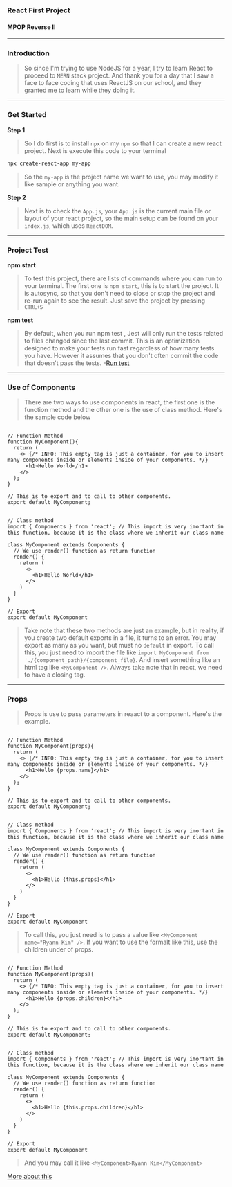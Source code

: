 ### React First Project
#### MPOP Reverse II
---
### Introduction
> So since I'm trying to use NodeJS for a year, I try to learn React to proceed to `MERN` stack project. And thank you for a day that I saw a face to face coding that uses ReactJS on our school, and they granted me to learn while they doing it.

---
### Get Started
**Step 1**
> So I do first is to install `npx` on my `npm` so that I can create a new react project. Next is execute this code to your terminal
```Bash
npx create-react-app my-app
```
> So the `my-app` is the project name we want to use, you may modify it like sample or anything you want.

**Step 2**
> Next is to check the `App.js`, your `App.js` is the current main file or layout of your react project, so the main setup can be found on  your `index.js`, which uses `ReactDOM`.


---
### Project Test
**npm start**
> To test this project, there are lists of commands where you can run to your terminal. The first one is `npm start`, this is to start the project. It is autosync, so that you don't need to close or stop the project and re-run again to see the result. Just save the project by pressing `CTRL+S`

**npm test**
> By default, when you run npm test , Jest will only run the tests related to files changed since the last commit. This is an optimization designed to make your tests run fast regardless of how many tests you have. However it assumes that you don't often commit the code that doesn't pass the tests. -[Run test](https://create-react-app.dev/docs/running-tests/#:~:text=By%20default%2C%20when%20you%20run,doesn't%20pass%20the%20tests.)

---
### Use of Components
> There are two ways to use components in react, the first one is the function method and the other one is the use of class method. Here's the sample code below
```nodejs

// Function Method
function MyComponent(){
  return (
    <> {/* INFO: This empty tag is just a container, for you to insert many components inside or elements inside of your components. */}
      <h1>Hello World</h1>
    </>
  );
}

// This is to export and to call to other components.
export default MyComponent;


// Class method
import { Components } from 'react'; // This import is very imortant in this function, because it is the class where we inherit our class name

class MyComponent extends Components {
  // We use render() function as return function
  render() {
    return (
      <>
        <h1>Hello World</h1>
      </>
    )
  }
}

// Export
export default MyComponent

```

> Take note that these two methods are just an example, but in reality, if you create two default exports in a file, it turns to an error. You may export as many as you want, but must no `default` in export.
To call this, you just need to import the file like `import MyComponent from './{component_path}/{component_file}`. And insert something like an html tag like `<MyComponent />`. Always take note that in react, we need to have a closing tag.

---
### Props
> Props is use to pass parameters in reaact to a component. Here's the example.

```nodejs

// Function Method
function MyComponent(props){
  return (
    <> {/* INFO: This empty tag is just a container, for you to insert many components inside or elements inside of your components. */}
      <h1>Hello {props.name}</h1>
    </>
  );
}

// This is to export and to call to other components.
export default MyComponent;


// Class method
import { Components } from 'react'; // This import is very imortant in this function, because it is the class where we inherit our class name

class MyComponent extends Components {
  // We use render() function as return function
  render() {
    return (
      <>
        <h1>Hello {this.props}</h1>
      </>
    )
  }
}

// Export
export default MyComponent

```

> To call this, you just need is to pass a value like `<MyComponent name="Ryann Kim" />`. If you want to use the formalt like this, use the children under of props.
```nodejs

// Function Method
function MyComponent(props){
  return (
    <> {/* INFO: This empty tag is just a container, for you to insert many components inside or elements inside of your components. */}
      <h1>Hello {props.children}</h1>
    </>
  );
}

// This is to export and to call to other components.
export default MyComponent;


// Class method
import { Components } from 'react'; // This import is very imortant in this function, because it is the class where we inherit our class name

class MyComponent extends Components {
  // We use render() function as return function
  render() {
    return (
      <>
        <h1>Hello {this.props.children}</h1>
      </>
    )
  }
}

// Export
export default MyComponent

```
> And you may call it like `<MyComponent>Ryann Kim</MyComponent>`



[More about this](React-README.md)
